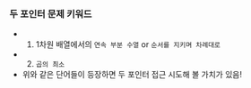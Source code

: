 
### 두 포인터 문제 키워드
- 1) 1차원 배열에서의 `연속 부분 수열` or `순서를 지키며 차례대로`
- 2) `곱의 최소`
- 위와 같은 단어들이 등장하면 두 포인터 접근 시도해 볼 가치가 있음!

